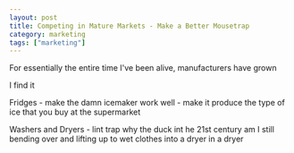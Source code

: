 ```yaml
---
layout: post
title: Competing in Mature Markets - Make a Better Mousetrap
category: marketing
tags: ["marketing"]
---
```

For essentially the entire time I've been alive, manufacturers have grown 

I find it 

Fridges - make the damn icemaker work well - make it produce the type of ice that you buy at the supermarket

Washers and Dryers - 
lint trap
why the duck int he 21st century am I still bending over and lifting up to wet clothes into a dryer in a dryer